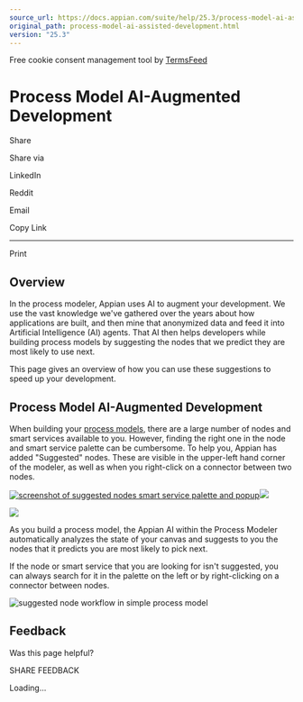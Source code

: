 ```yaml
---
source_url: https://docs.appian.com/suite/help/25.3/process-model-ai-assisted-development.html
original_path: process-model-ai-assisted-development.html
version: "25.3"
---
```


Free cookie consent management tool by [TermsFeed](https://www.termsfeed.com/)

# Process Model AI-Augmented Development

Share

Share via

LinkedIn

Reddit

Email

Copy Link

* * *

Print

## Overview

In the process modeler, Appian uses AI to augment your development. We use the vast knowledge we've gathered over the years about how applications are built, and then mine that anonymized data and feed it into Artificial Intelligence (AI) agents. That AI then helps developers while building process models by suggesting the nodes that we predict they are most likely to use next.

This page gives an overview of how you can use these suggestions to speed up your development.

## Process Model AI-Augmented Development

When building your [process models](process-model-object.html), there are a large number of nodes and smart services available to you. However, finding the right one in the node and smart service palette can be cumbersome. To help you, Appian has added "Suggested" nodes. These are visible in the upper-left hand corner of the modeler, as well as when you right-click on a connector between two nodes.

[![screenshot of suggested nodes smart service palette and popup](images/suggested-nodes-1.png)![](/suite/help/25.3/images/rn/zoom_magnify_center.png)](#img872)

[![](images/suggested-nodes-1.png)](#_)

As you build a process model, the Appian AI within the Process Modeler automatically analyzes the state of your canvas and suggests to you the nodes that it predicts you are most likely to pick next.

If the node or smart service that you are looking for isn't suggested, you can always search for it in the palette on the left or by right-clicking on a connector between nodes.

![suggested node workflow in simple process model](images/suggested-nodes-2.gif)

## Feedback

Was this page helpful?

SHARE FEEDBACK

Loading...